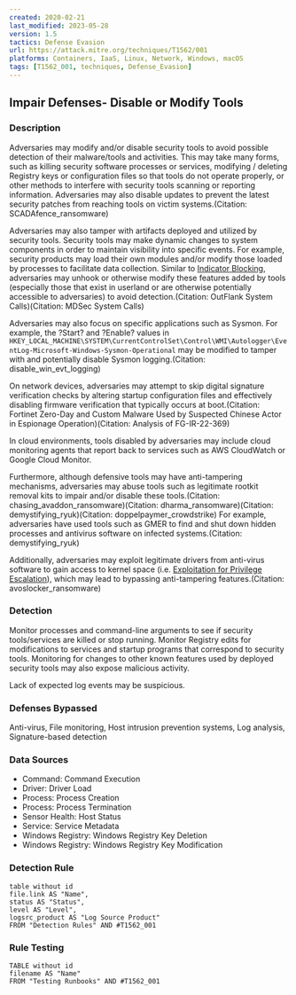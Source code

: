```yaml
---
created: 2020-02-21
last_modified: 2023-05-28
version: 1.5
tactics: Defense Evasion
url: https://attack.mitre.org/techniques/T1562/001
platforms: Containers, IaaS, Linux, Network, Windows, macOS
tags: [T1562_001, techniques, Defense_Evasion]
---
```


## Impair Defenses- Disable or Modify Tools

### Description

Adversaries may modify and/or disable security tools to avoid possible detection of their malware/tools and activities. This may take many forms, such as killing security software processes or services, modifying / deleting Registry keys or configuration files so that tools do not operate properly, or other methods to interfere with security tools scanning or reporting information. Adversaries may also disable updates to prevent the latest security patches from reaching tools on victim systems.(Citation: SCADAfence_ransomware)

Adversaries may also tamper with artifacts deployed and utilized by security tools. Security tools may make dynamic changes to system components in order to maintain visibility into specific events. For example, security products may load their own modules and/or modify those loaded by processes to facilitate data collection. Similar to [Indicator Blocking](https://attack.mitre.org/techniques/T1562/006), adversaries may unhook or otherwise modify these features added by tools (especially those that exist in userland or are otherwise potentially accessible to adversaries) to avoid detection.(Citation: OutFlank System Calls)(Citation: MDSec System Calls) 

Adversaries may also focus on specific applications such as Sysmon. For example, the ?Start? and ?Enable? values in <code>HKEY_LOCAL_MACHINE\SYSTEM\CurrentControlSet\Control\WMI\Autologger\EventLog-Microsoft-Windows-Sysmon-Operational</code> may be modified to tamper with and potentially disable Sysmon logging.(Citation: disable_win_evt_logging) 

On network devices, adversaries may attempt to skip digital signature verification checks by altering startup configuration files and effectively disabling firmware verification that typically occurs at boot.(Citation: Fortinet Zero-Day and Custom Malware Used by Suspected Chinese Actor in Espionage Operation)(Citation: Analysis of FG-IR-22-369)

In cloud environments, tools disabled by adversaries may include cloud monitoring agents that report back to services such as AWS CloudWatch or Google Cloud Monitor.

Furthermore, although defensive tools may have anti-tampering mechanisms, adversaries may abuse tools such as legitimate rootkit removal kits to impair and/or disable these tools.(Citation: chasing_avaddon_ransomware)(Citation: dharma_ransomware)(Citation: demystifying_ryuk)(Citation: doppelpaymer_crowdstrike) For example, adversaries have used tools such as GMER to find and shut down hidden processes and antivirus software on infected systems.(Citation: demystifying_ryuk)

Additionally, adversaries may exploit legitimate drivers from anti-virus software to gain access to kernel space (i.e. [Exploitation for Privilege Escalation](https://attack.mitre.org/techniques/T1068)), which may lead to bypassing anti-tampering features.(Citation: avoslocker_ransomware)

### Detection

Monitor processes and command-line arguments to see if security tools/services are killed or stop running. Monitor Registry edits for modifications to services and startup programs that correspond to security tools. Monitoring for changes to other known features used by deployed security tools may also expose malicious activity.

Lack of expected log events may be suspicious.

### Defenses Bypassed

Anti-virus, File monitoring, Host intrusion prevention systems, Log analysis, Signature-based detection

### Data Sources

  - Command: Command Execution
  -  Driver: Driver Load
  -  Process: Process Creation
  -  Process: Process Termination
  -  Sensor Health: Host Status
  -  Service: Service Metadata
  -  Windows Registry: Windows Registry Key Deletion
  -  Windows Registry: Windows Registry Key Modification
### Detection Rule

```dataview
table without id
file.link AS "Name",
status AS "Status",
level AS "Level",
logsrc_product AS "Log Source Product"
FROM "Detection Rules" AND #T1562_001
```

### Rule Testing

```dataview
TABLE without id
filename AS "Name"
FROM "Testing Runbooks" AND #T1562_001
```
